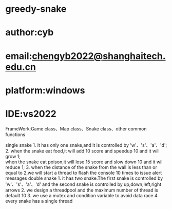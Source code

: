 # greedy-snake
# author:cyb
# email:chengyb2022@shanghaitech.edu.cn
# platform:windows
# IDE:vs2022

FrameWork:Game class、Map class、Snake class、other common functions

single snake
	1. it has only one snake,and it is controlled by 'w'、's'、'a'、'd';
	2. when the snake eat food,it will add 10 score and speedup 10 and it will grow 1;	       
	   when the snake eat poison,it will lose 15 score and slow down 10 and it wil reduce 1;
	3. when the distance of the snake from the wall is less than or equal to 2,we will start a thread to flash the 
	   console 10 times to issue alert messages
double snake
	1. it has two snake.The first snake is controlled by 'w'、's'、'a'、'd' and the second snake is controlled by 
	   up,down,left,right arrows
	2. we design a threadpool and the maximum number of thread is default 10
	3. we use a mutex and condition variable to avoid data race
	4. every snake has a single thread



